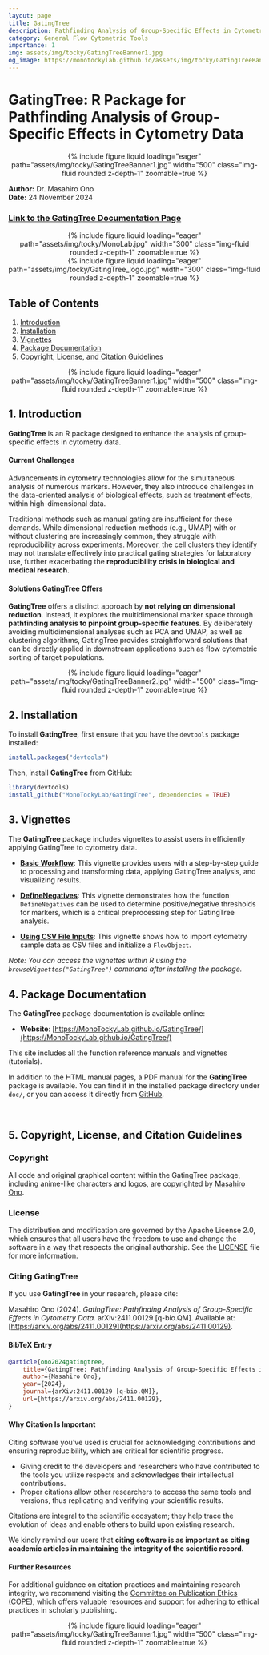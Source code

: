 ```yaml
---
layout: page
title: GatingTree
description: Pathfinding Analysis of Group-Specific Effects in Cytometry Data
category: General Flow Cytometric Tools
importance: 1
img: assets/img/tocky/GatingTreeBanner1.jpg
og_image: https://monotockylab.github.io/assets/img/tocky/GatingTreeBanner1.jpg
---
```


# GatingTree: R Package for Pathfinding Analysis of Group-Specific Effects in Cytometry Data

<div class="row mt-3" style="text-align: center;">
     <div class="col-sm mt-3 mt-md-0" style="display: inline-block;">
        {% include figure.liquid loading="eager" path="assets/img/tocky/GatingTreeBanner1.jpg"  width="500" class="img-fluid rounded z-depth-1" zoomable=true %}
    </div>
</div>

**Author:** Dr. Masahiro Ono  
**Date:** 24 November 2024

### [Link to the GatingTree Documentation Page](https://monotockylab.github.io/GatingTree/)

<div class="row mt-3" style="text-align: center;">
     <div class="col-sm mt-3 mt-md-0" style="display: inline-block;">
        {% include figure.liquid loading="eager" path="assets/img/tocky/MonoLab.jpg"  width="300" class="img-fluid rounded z-depth-1" zoomable=true %}
    </div>
</div>

<div class="row mt-3" style="text-align: center;">
     <div class="col-sm mt-3 mt-md-0" style="display: inline-block;">
        {% include figure.liquid loading="eager" path="assets/img/tocky/GatingTree_logo.jpg"  width="300" class="img-fluid rounded z-depth-1" zoomable=true %}
    </div>
</div>

## Table of Contents

1. [Introduction](#1-introduction)
2. [Installation](#2-installation)
3. [Vignettes](#3-vignettes)
4. [Package Documentation](#4-package-documentation)
5. [Copyright, License, and Citation Guidelines](#5-copyright-license-and-citation-guidelines)

<div class="row mt-3" style="text-align: center;">
     <div class="col-sm mt-3 mt-md-0" style="display: inline-block;">
        {% include figure.liquid loading="eager" path="assets/img/tocky/GatingTreeBanner1.jpg"  width="500" class="img-fluid rounded z-depth-1" zoomable=true %}
    </div>
</div>

## 1. Introduction

**GatingTree** is an R package designed to enhance the analysis of group-specific effects in cytometry data.

#### Current Challenges

Advancements in cytometry technologies allow for the simultaneous analysis of numerous markers. However, they also introduce challenges in the data-oriented analysis of biological effects, such as treatment effects, within high-dimensional data.

Traditional methods such as manual gating are insufficient for these demands. While dimensional reduction methods (e.g., UMAP) with or without clustering are increasingly common, they struggle with reproducibility across experiments. Moreover, the cell clusters they identify may not translate effectively into practical gating strategies for laboratory use, further exacerbating the **reproducibility crisis in biological and medical research**.

#### Solutions GatingTree Offers

**GatingTree** offers a distinct approach by **not relying on dimensional reduction**. Instead, it explores the multidimensional marker space through **pathfinding analysis to pinpoint group-specific features**. By deliberately avoiding multidimensional analyses such as PCA and UMAP, as well as clustering algorithms, GatingTree provides straightforward solutions that can be directly applied in downstream applications such as flow cytometric sorting of target populations.

<div class="row mt-3" style="text-align: center;">
     <div class="col-sm mt-3 mt-md-0" style="display: inline-block;">
        {% include figure.liquid loading="eager" path="assets/img/tocky/GatingTreeBanner2.jpg"  width="500" class="img-fluid rounded z-depth-1" zoomable=true %}
    </div>
</div>

## 2. Installation

To install **GatingTree**, first ensure that you have the `devtools` package installed:

```R
install.packages("devtools")
```

Then, install **GatingTree** from GitHub:

```R
library(devtools)
install_github("MonoTockyLab/GatingTree", dependencies = TRUE)
```

## 3. Vignettes

The **GatingTree** package includes vignettes to assist users in efficiently applying GatingTree to cytometry data.

- **[Basic Workflow](https://MonoTockyLab.github.io/GatingTree/articles/GatingTree_Workflow.html)**: This vignette provides users with a step-by-step guide to processing and transforming data, applying GatingTree analysis, and visualizing results.

- **[DefineNegatives](https://MonoTockyLab.github.io/GatingTree/articles/DefineNegatives.html)**: This vignette demonstrates how the function `DefineNegatives` can be used to determine positive/negative thresholds for markers, which is a critical preprocessing step for GatingTree analysis.

- **[Using CSV File Inputs](https://MonoTockyLab.github.io/GatingTree/articles/UsingCSVfileInputs.html)**: This vignette shows how to import cytometry sample data as CSV files and initialize a `FlowObject`.

_Note: You can access the vignettes within R using the `browseVignettes("GatingTree")` command after installing the package._

## 4. Package Documentation

The **GatingTree** package documentation is available online:

- **Website**: [https://MonoTockyLab.github.io/GatingTree/](https://MonoTockyLab.github.io/GatingTree/)

This site includes all the function reference manuals and vignettes (tutorials).

In addition to the HTML manual pages, a PDF manual for the **GatingTree** package is available. You can find it in the installed package directory under `doc/`, or you can access it directly from [GitHub](https://github.com/MonoTockyLab/GatingTree/blob/main/inst/doc/GatingTree_0.1.1.pdf).

<br>

## 5. Copyright, License, and Citation Guidelines

### Copyright

All code and original graphical content within the GatingTree package, including anime-like characters and logos, are copyrighted by [Masahiro Ono](https://monotockylab.github.io/).

### License

The distribution and modification are governed by the Apache License 2.0, which ensures that all users have the freedom to use and change the software in a way that respects the original authorship. See the [LICENSE](https://github.com/MonoTockyLab/GatingTree/blob/main/LICENSE) file for more information.

### Citing GatingTree

If you use **GatingTree** in your research, please cite:

Masahiro Ono (2024). _GatingTree: Pathfinding Analysis of Group-Specific Effects in Cytometry Data._ arXiv:2411.00129 [q-bio.QM]. Available at:[https://arxiv.org/abs/2411.00129](https://arxiv.org/abs/2411.00129).

#### BibTeX Entry

```bibtex
@article{ono2024gatingtree,
    title={GatingTree: Pathfinding Analysis of Group-Specific Effects in Cytometry Data},
    author={Masahiro Ono},
    year={2024},
    journal={arXiv:2411.00129 [q-bio.QM]},
    url={https://arxiv.org/abs/2411.00129},
}
```

#### Why Citation Is Important

Citing software you've used is crucial for acknowledging contributions and ensuring reproducibility, which are critical for scientific progress.

- Giving credit to the developers and researchers who have contributed to the tools you utilize respects and acknowledges their intellectual contributions.
- Proper citations allow other researchers to access the same tools and versions, thus replicating and verifying your scientific results.

Citations are integral to the scientific ecosystem; they help trace the evolution of ideas and enable others to build upon existing research.

We kindly remind our users that **citing software is as important as citing academic articles in maintaining the integrity of the scientific record.**

#### Further Resources

For additional guidance on citation practices and maintaining research integrity, we recommend visiting the [Committee on Publication Ethics (COPE)](https://publicationethics.org/), which offers valuable resources and support for adhering to ethical practices in scholarly publishing.

<div class="row mt-3" style="text-align: center;">
     <div class="col-sm mt-3 mt-md-0" style="display: inline-block;">
        {% include figure.liquid loading="eager" path="assets/img/tocky/GatingTreeBanner1.jpg"  width="500" class="img-fluid rounded z-depth-1" zoomable=true %}
    </div>
</div>
